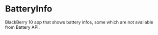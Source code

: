 BatteryInfo	
======

BlackBerry 10 app that shows battery infos, some which are not available from Battery API.
